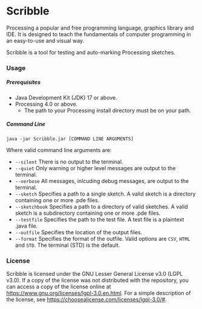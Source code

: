 # Scribble

Processing a popular and free programming language, graphics library and IDE. It is designed to teach the fundamentals
of computer programming in an easy-to-use and visual way.

Scribble is a tool for testing and auto-marking Processing sketches.

### Usage

##### Prerequisites
* Java Development Kit (JDK) 17 or above.
* Processing 4.0 or above.
    * The path to your Processing install directory must be on your path.

##### Command Line
`java -jar Scribble.jar [COMMAND LINE ARGUMENTS]`

Where valid command line arguments are:
* `--silent` There is no output to the terminal.
* `--quiet` Only warning or higher level messages are output to the terminal.
* `--verbose` All messages, inlcuding debug messages, are output to the terminal.
* `--sketch` Specifies a path to a single sketch. A valid sketch is a directory containing one or more .pde files.
* `--sketchbook` Specifies a path to a directory of valid sketches. A valid sketch is a subdirectory containing 
one or more .pde files.
* `--testfile` Specifies the path to the test file. A test file is a plaintext .java file.
* `--outfile` Specifies the location of the output files.
* `--format` Specifies the format of the outfile. Valid options are `CSV`, `HTML` and `STD`. The terminal (STD) is the default.

### License
Scribble is licensed under the GNU Lesser General License v3.0 (LGPL v3.0). If a copy of the license was not distributed
with the repository, you can access a copy of the license online at https://www.gnu.org/licenses/lgpl-3.0.en.html. For a
simple description of the license, see https://choosealicense.com/licenses/lgpl-3.0/#.